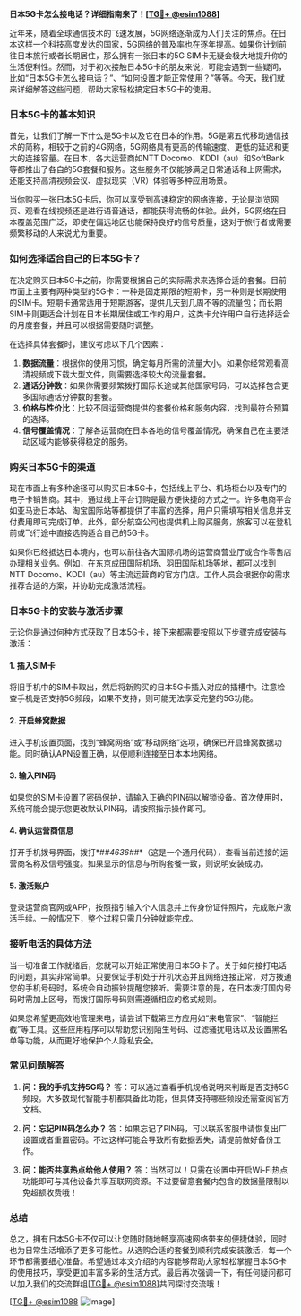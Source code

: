 **日本5G卡怎么接电话？详细指南来了！[[TG💪+ @esim1088](https://t.me/s/esim1088)]**

近年来，随着全球通信技术的飞速发展，5G网络逐渐成为人们关注的焦点。在日本这样一个科技高度发达的国家，5G网络的普及率也在逐年提高。如果你计划前往日本旅行或者长期居住，那么拥有一张日本的5G SIM卡无疑会极大地提升你的生活便利性。然而，对于初次接触日本5G卡的朋友来说，可能会遇到一些疑问，比如“日本5G卡怎么接电话？”、“如何设置才能正常使用？”等等。今天，我们就来详细解答这些问题，帮助大家轻松搞定日本5G卡的使用。

### 日本5G卡的基本知识

首先，让我们了解一下什么是5G卡以及它在日本的作用。5G是第五代移动通信技术的简称，相较于之前的4G网络，5G网络具有更高的传输速度、更低的延迟和更大的连接容量。在日本，各大运营商如NTT Docomo、KDDI（au）和SoftBank等都推出了各自的5G套餐和服务。这些服务不仅能够满足日常通话和上网需求，还能支持高清视频会议、虚拟现实（VR）体验等多种应用场景。

当你购买一张日本5G卡后，你可以享受到高速稳定的网络连接，无论是浏览网页、观看在线视频还是进行语音通话，都能获得流畅的体验。此外，5G网络在日本覆盖范围广泛，即使在偏远地区也能保持良好的信号质量，这对于旅行者或需要频繁移动的人来说尤为重要。

### 如何选择适合自己的日本5G卡？

在决定购买日本5G卡之前，你需要根据自己的实际需求来选择合适的套餐。目前市面上主要有两种类型的5G卡：一种是固定期限的短期卡，另一种则是长期使用的SIM卡。短期卡通常适用于短期游客，提供几天到几周不等的流量包；而长期SIM卡则更适合计划在日本长期居住或工作的用户，这类卡允许用户自行选择适合的月度套餐，并且可以根据需要随时调整。

在选择具体套餐时，建议考虑以下几个因素：
1. **数据流量**：根据你的使用习惯，确定每月所需的流量大小。如果你经常观看高清视频或下载大型文件，则需要选择较大的流量套餐。
2. **通话分钟数**：如果你需要频繁拨打国际长途或其他国家号码，可以选择包含更多国际通话分钟数的套餐。
3. **价格与性价比**：比较不同运营商提供的套餐价格和服务内容，找到最符合预算的选择。
4. **信号覆盖情况**：了解各运营商在日本各地的信号覆盖情况，确保自己在主要活动区域内能够获得稳定的服务。

### 购买日本5G卡的渠道

现在市面上有多种途径可以购买日本5G卡，包括线上平台、机场柜台以及专门的电子卡销售商。其中，通过线上平台订购是最方便快捷的方式之一。许多电商平台如亚马逊日本站、淘宝国际站等都提供了丰富的选择，用户只需填写相关信息并支付费用即可完成订单。此外，部分航空公司也提供机上购买服务，旅客可以在登机前或飞行途中直接选购适合自己的5G卡。

如果你已经抵达日本境内，也可以前往各大国际机场的运营商营业厅或合作零售店办理相关业务。例如，在东京成田国际机场、羽田国际机场等地，都可以找到NTT Docomo、KDDI（au）等主流运营商的官方门店。工作人员会根据你的需求推荐合适的方案，并协助完成激活流程。

### 日本5G卡的安装与激活步骤

无论你是通过何种方式获取了日本5G卡，接下来都需要按照以下步骤完成安装与激活：

#### 1. 插入SIM卡
将旧手机中的SIM卡取出，然后将新购买的日本5G卡插入对应的插槽中。注意检查手机是否支持5G频段，如果不支持，则可能无法享受完整的5G功能。

#### 2. 开启蜂窝数据
进入手机设置页面，找到“蜂窝网络”或“移动网络”选项，确保已开启蜂窝数据功能。同时确认APN设置正确，以便顺利连接至日本本地网络。

#### 3. 输入PIN码
如果您的SIM卡设置了密码保护，请输入正确的PIN码以解锁设备。首次使用时，系统可能会提示您更改默认PIN码，请按照指示操作即可。

#### 4. 确认运营商信息
打开手机拨号界面，拨打*#*#4636#*#*（这是一个通用代码），查看当前连接的运营商名称及信号强度。如果显示的信息与所购套餐一致，则说明安装成功。

#### 5. 激活账户
登录运营商官网或APP，按照指引输入个人信息并上传身份证件照片，完成账户激活手续。一般情况下，整个过程只需几分钟就能完成。

### 接听电话的具体方法

当一切准备工作就绪后，您就可以开始正常使用日本5G卡了。关于如何接打电话的问题，其实非常简单。只要保证手机处于开机状态并且网络连接正常，对方拨通您的手机号码时，系统会自动振铃提醒您接听。需要注意的是，在日本拨打国内号码时需加上区号，而拨打国际号码则需遵循相应的格式规则。

如果您希望更高效地管理来电，请尝试下载第三方应用如“来电管家”、“智能拦截”等工具。这些应用程序可以帮助您识别陌生号码、过滤骚扰电话以及设置黑名单等功能，从而更好地保护个人隐私安全。

### 常见问题解答

1. **问：我的手机支持5G吗？**
   答：可以通过查看手机规格说明来判断是否支持5G频段。大多数现代智能手机都具备此功能，但具体支持哪些频段还需查阅官方文档。

2. **问：忘记PIN码怎么办？**
   答：如果忘记了PIN码，可以联系客服申请恢复出厂设置或者重置密码。不过这样可能会导致所有数据丢失，请提前做好备份工作。

3. **问：能否共享热点给他人使用？**
   答：当然可以！只需在设置中开启Wi-Fi热点功能即可与其他设备共享互联网资源。不过要留意套餐内包含的数据量限制以免超额收费哦！

### 总结

总之，拥有日本5G卡不仅可以让您随时随地畅享高速网络带来的便捷体验，同时也为日常生活增添了更多可能性。从选购合适的套餐到顺利完成安装激活，每一个环节都需要细心准备。希望通过本文介绍的内容能够帮助大家轻松掌握日本5G卡的使用技巧，享受更加丰富多彩的生活方式。最后再次强调一下，有任何疑问都可以加入我们的交流群组[[TG💪+ @esim1088](https://t.me/s/esim1088)]共同探讨交流哦！

[[TG💪+ @esim1088](https://t.me/s/esim1088) ![Image](https://i.postimg.cc/4NQfJmqS/Snipaste-2025-05-13-00-14-12.png)]